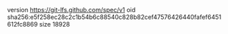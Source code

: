 version https://git-lfs.github.com/spec/v1
oid sha256:e5f258ec28c2c1b54b6c88540c828b82cef47576426440fafef6451612fc8869
size 18928
